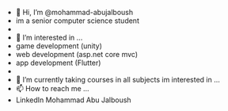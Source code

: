 - 👋 Hi, I’m @mohammad-abujalboush
- im a senior computer science student
- 
- 👀 I’m interested in ...
- game development (unity)
- web development (asp.net core mvc)
- app development (Flutter)
- 
- 🌱 I’m currently taking courses in all subjects im interested in ...
- 📫 How to reach me ...
- LinkedIn Mohammad Abu Jalboush

<!---
mohammad-abujalboush/mohammad-abujalboush is a ✨ special ✨ repository because its `README.md` (this file) appears on your GitHub profile.
You can click the Preview link to take a look at your changes.
--->
